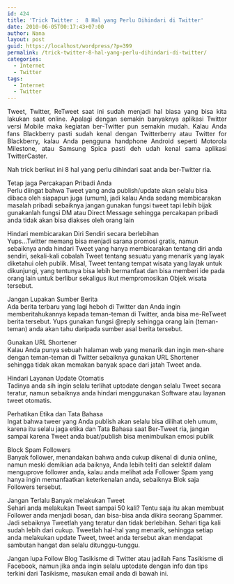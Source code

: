 ```yaml
---
id: 424
title: 'Trick Twitter :  8 Hal yang Perlu Dihindari di Twitter'
date: 2010-06-05T00:17:43+07:00
author: Nana
layout: post
guid: https://localhost/wordpress/?p=399
permalink: /trick-twitter-8-hal-yang-perlu-dihindari-di-twitter/
categories:
  - Internet
  - Twitter
tags:
  - Internet
  - Twitter
---
```

<p style="text-align: justify;">
  Tweet, Twitter, ReTweet saat ini sudah menjadi hal biasa yang bisa kita lakukan saat online. Apalagi dengan semakin banyaknya aplikasi Twitter versi Mobile maka kegiatan ber-Twitter pun semakin mudah. Kalau Anda fans Blackberry pasti sudah kenal dengan Twitterberry atau Twitter for Blackberry, kalau Anda pengguna handphone Android seperti Motorola Milestone, atau Samsung Spica pasti deh udah kenal sama aplikasi TwitterCaster.
</p>

Nah trick berikut ini 8 hal yang perlu dihindari saat anda ber-Twitter ria.

Tetap jaga Percakapan Pribadi Anda  
Perlu diingat bahwa Tweet yang anda publish/update akan selalu bisa dibaca oleh siapapun juga (umum), jadi kalau Anda sedang membicarakan masalah pribadi sebaiknya jangan gunakan fungsi tweet tapi lebih bijak gunakanlah fungsi DM atau Direct Message sehingga percakapan pribadi anda tidak akan bisa diakses oleh orang lain

Hindari membicarakan Diri Sendiri secara berlebihan  
Yups&#8230;Twitter memang bisa menjadi sarana promosi gratis, namun sebaiknya anda hindari Tweet yang hanya membicarakan tentang diri anda sendiri, sekali-kali cobalah Tweet tentang sesuatu yang menarik yang layak diketahui oleh publik. Misal, Tweet tentang tempat wisata yang layak untuk dikunjungi, yang tentunya bisa lebih bermanfaat dan bisa memberi ide pada orang lain untuk berlibur sekaligus ikut mempromosikan Objek wisata tersebut.

Jangan Lupakan Sumber Berita  
Ada berita terbaru yang lagi heboh di Twitter dan Anda ingin memberitahukannya kepada teman-teman di Twitter, anda bisa me-ReTweet berita tersebut. Yups gunakan fungsi @reply sehingga orang lain (teman-teman) anda akan tahu daripada sumber asal berita tersebut.

Gunakan URL Shortener  
Kalau Anda punya sebuah halaman web yang menarik dan ingin men-share dengan teman-teman di Twitter sebaiknya gunakan URL Shortener sehingga tidak akan memakan banyak space dari jatah Tweet anda.

Hindari Layanan Update Otomatis  
Tadinya anda sih ingin selalu terlihat uptodate dengan selalu Tweet secara teratur, namun sebaiknya anda hindari menggunakan Software atau layanan tweet otomatis.

Perhatikan Etika dan Tata Bahasa  
Ingat bahwa tweer yang Anda publish akan selalu bisa dilihat oleh umum, karena itu selalu jaga etika dan Tata Bahasa saat Ber-Tweet ria, jangan sampai karena Tweet anda buat/publish bisa menimbulkan emosi publik

Block Spam Followers  
Banyak follower, menandakan bahwa anda cukup dikenal di dunia online, namun meski demikian ada baiknya, Anda lebih teliti dan selektif dalam menguprove follower anda, kalau anda melihat ada Follower Spam yang hanya ingin memanfaatkan keterkenalan anda, sebaiknya Blok saja Followers tersebut.

Jangan Terlalu Banyak melakukan Tweet  
Sehari anda melakukan Tweet sampai 50 kali? Tentu saja itu akan membuat Follower anda menjadi bosan, dan bisa-bisa anda dikira seorang Spammer. Jadi sebaiknya Tweetlah yang teratur dan tidak berlebihan. Sehari tiga kali sudah lebih dari cukup. Tweetlah hal-hal yang menarik, sehingga setiap anda melakukan update Tweet, tweet anda tersebut akan mendapat sambutan hangat dan selalu ditunggu-tunggu.

Jangan lupa Follow Blog Tasikisme di Twitter atau jadilah Fans Tasikisme di Facebook, namun jika anda ingin selalu uptodate dengan info dan tips terkini dari Tasikisme, masukan email anda di bawah ini.
